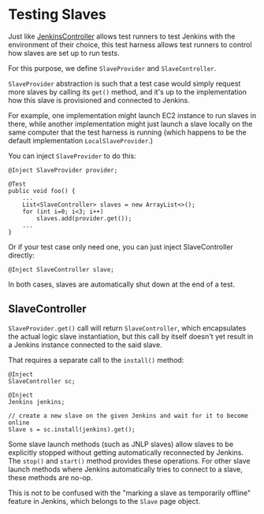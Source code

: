 # Testing Slaves
Just like [JenkinsController](CONTROLLER.md) allows test runners to test Jenkins with the environment of their choice,
this test harness allows test runners to control how slaves are set up to run tests.

For this purpose, we define `SlaveProvider` and `SlaveController`.

`SlaveProvider` abstraction is such that a test case would simply request more slaves by calling
its `get()` method, and it's up to the implementation how this slave is provisioned and connected to Jenkins.

For example, one implementation might launch EC2 instance to run slaves in there, while another implementation
might just launch a slave locally on the same computer that the test harness is running (which happens to be the
default implementation `LocalSlaveProvider`.)

You can inject `SlaveProvider` to do this:

    @Inject SlaveProvider provider;

    @Test
    public void foo() {
        ...
        List<SlaveController> slaves = new ArrayList<>();
        for (int i=0; i<3; i++)
            slaves.add(provider.get());
        ...
    }

Or if your test case only need one, you can just inject SlaveController directly:

    @Inject SlaveController slave;

In both cases, slaves are automatically shut down at the end of a test.

## SlaveController
`SlaveProvider.get()` call will return `SlaveController`, which encapsulates the actual logic slave
instantiation, but this call by itself doesn't yet result in a Jenkins instance connected to the said slave.

That requires a separate call to the `install()` method:

    @Inject
    SlaveController sc;

    @Inject
    Jenkins jenkins;

    // create a new slave on the given Jenkins and wait for it to become online
    Slave s = sc.install(jenkins).get();

Some slave launch methods (such as JNLP slaves) allow slaves to be explicitly stopped without getting
automatically reconnected by Jenkins. The `stop()` and `start()` method provides these operations.
For other slave launch methods where Jenkins automatically tries to connect to a slave, these methods
are no-op.

This is not to be confused with the "marking a slave as temporarily offline" feature in Jenkins, which
belongs to the `Slave` page object.
